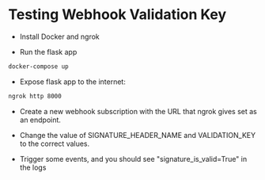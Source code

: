 # Testing Webhook Validation Key

- Install Docker and ngrok

- Run the flask app

```bash
docker-compose up
```

- Expose flask app to the internet:

```bash
ngrok http 8000
```

- Create a new webhook subscription with the URL that ngrok gives set as an endpoint.

- Change the value of SIGNATURE_HEADER_NAME and VALIDATION_KEY to the correct values.

- Trigger some events, and you should see "signature_is_valid=True" in the logs
